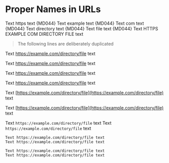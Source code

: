 # Proper Names in URLs

Text https text {MD044}
Text example text {MD044}
Text com text {MD044}
Text directory text {MD044}
Text file text {MD044}
Text HTTPS EXAMPLE COM DIRECTORY FILE text

> The following lines are deliberately duplicated

Text https://example.com/directory/file text

Text https://example.com/directory/file text

Text <https://example.com/directory/file> text

Text <https://example.com/directory/file> text

Text [https://example.com/directory/file](https://example.com/directory/file) text

Text [https://example.com/directory/file](https://example.com/directory/file) text

Text `https://example.com/directory/file` text
Text `https://example.com/directory/file` text

```text
Text https://example.com/directory/file text
Text https://example.com/directory/file text
```

    Text https://example.com/directory/file text
    Text https://example.com/directory/file text
